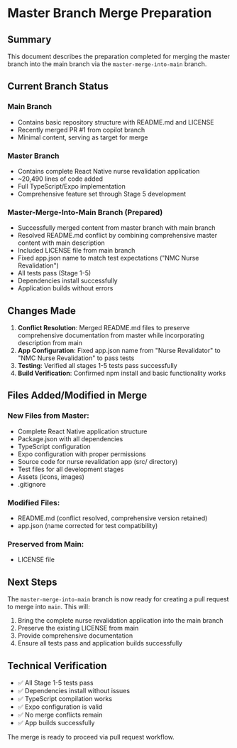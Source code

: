 # Master Branch Merge Preparation

## Summary
This document describes the preparation completed for merging the master branch into the main branch via the `master-merge-into-main` branch.

## Current Branch Status

### Main Branch
- Contains basic repository structure with README.md and LICENSE
- Recently merged PR #1 from copilot branch
- Minimal content, serving as target for merge

### Master Branch  
- Contains complete React Native nurse revalidation application
- ~20,490 lines of code added
- Full TypeScript/Expo implementation
- Comprehensive feature set through Stage 5 development

### Master-Merge-Into-Main Branch (Prepared)
- Successfully merged content from master branch with main branch
- Resolved README.md conflict by combining comprehensive master content with main description
- Included LICENSE file from main branch
- Fixed app.json name to match test expectations ("NMC Nurse Revalidation")
- All tests pass (Stage 1-5)
- Dependencies install successfully
- Application builds without errors

## Changes Made

1. **Conflict Resolution**: Merged README.md files to preserve comprehensive documentation from master while incorporating description from main
2. **App Configuration**: Fixed app.json name from "Nurse Revalidator" to "NMC Nurse Revalidation" to pass tests
3. **Testing**: Verified all stages 1-5 tests pass successfully
4. **Build Verification**: Confirmed npm install and basic functionality works

## Files Added/Modified in Merge

### New Files from Master:
- Complete React Native application structure
- Package.json with all dependencies
- TypeScript configuration
- Expo configuration with proper permissions
- Source code for nurse revalidation app (src/ directory)
- Test files for all development stages
- Assets (icons, images)
- .gitignore

### Modified Files:
- README.md (conflict resolved, comprehensive version retained)
- app.json (name corrected for test compatibility)

### Preserved from Main:
- LICENSE file

## Next Steps

The `master-merge-into-main` branch is now ready for creating a pull request to merge into `main`. This will:

1. Bring the complete nurse revalidation application into the main branch
2. Preserve the existing LICENSE from main
3. Provide comprehensive documentation
4. Ensure all tests pass and application builds successfully

## Technical Verification

- ✅ All Stage 1-5 tests pass
- ✅ Dependencies install without issues  
- ✅ TypeScript compilation works
- ✅ Expo configuration is valid
- ✅ No merge conflicts remain
- ✅ App builds successfully

The merge is ready to proceed via pull request workflow.